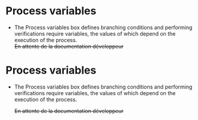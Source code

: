 <!--
author:
    - 'Jérôme Bogaerts'
created_at: '2012-03-29 16:09:58'
updated_at: '2013-03-13 14:31:19'
tags:
    - 'Process Authoring'
-->

Process variables
=================

-   The Process variables box defines branching conditions and performing verifications require variables, the values of which depend on the execution of the process.\
    ~~En attente de la documentation développeur~~

Process variables
=================

-   The Process variables box defines branching conditions and performing verifications require variables, the values of which depend on the execution of the process.<br/>

    ~~En attente de la documentation développeur~~


